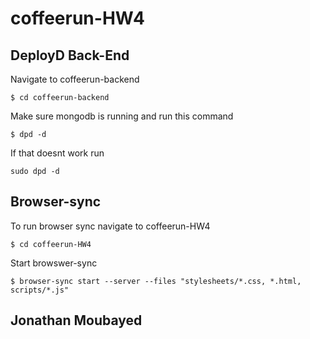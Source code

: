 # coffeerun-HW4

## DeployD Back-End
Navigate to coffeerun-backend
```
$ cd coffeerun-backend
```
Make sure mongodb is running and run this command
```
$ dpd -d
```
If that doesnt work run 
```
sudo dpd -d
```

## Browser-sync
To run browser sync navigate to coffeerun-HW4
```
$ cd coffeerun-HW4
```
Start browswer-sync
```
$ browser-sync start --server --files "stylesheets/*.css, *.html, scripts/*.js"
```

## Jonathan Moubayed
